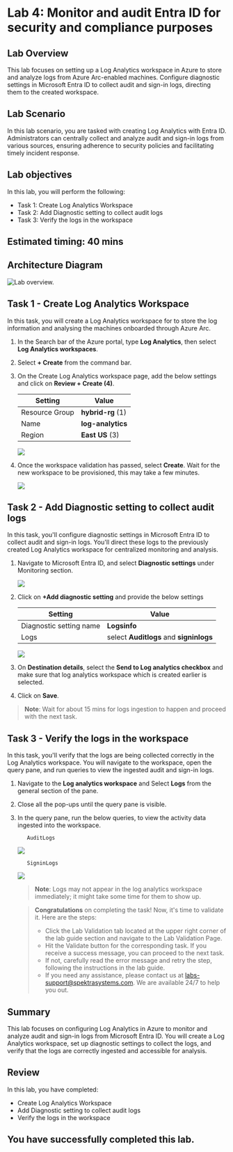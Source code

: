# Lab 4: Monitor and audit Entra ID for security and compliance purposes

## Lab Overview 
This lab focuses on setting up a  Log Analytics workspace in Azure to store and analyze logs from Azure Arc-enabled machines. Configure diagnostic settings in Microsoft Entra ID to collect audit and sign-in logs, directing them to the created workspace.

## Lab Scenario
In this lab scenario, you are tasked with creating Log Analytics with Entra ID. Administrators can centrally collect and analyze audit and sign-in logs from various sources, ensuring adherence to security policies and facilitating timely incident response. 

## Lab objectives
In this lab, you will perform the following:

- Task 1: Create Log Analytics Workspace
- Task 2: Add Diagnostic setting to collect audit logs
- Task 3: Verify the logs in the workspace

## Estimated timing: 40 mins

## Architecture Diagram

  ![Lab overview.](../media/Arch_diagram_Lab_04.png)

## Task 1 - Create Log Analytics Workspace

In this task, you will create a Log Analytics workspace for to store the log information and analysing the machines onboarded through Azure Arc.

1. In the Search bar of the Azure portal, type **Log Analytics**, then select **Log Analytics workspaces**.

1. Select **+ Create** from the command bar.
    
1. On the Create Log Analytics workspace page, add the below settings and click on **Review + Create (4)**.

      | Setting | Value|
      |----------|--------|
      | Resource Group | **hybrid-rg** (1)|
      | Name | **log-analytics<inject key="DeploymentID" enableCopy="false"/>**|
      | Region | **East US** (3)|

   ![](../media/lab4-1.png)

1. Once the workspace validation has passed, select **Create**. Wait for the new workspace to be provisioned, this may take a few minutes.

   ![](../media/lab4-2.png)

## Task 2 - Add Diagnostic setting to collect audit logs

In this task, you'll configure diagnostic settings in Microsoft Entra ID to collect audit and sign-in logs. You'll direct these logs to the previously created Log Analytics workspace for centralized monitoring and analysis.

1. Navigate to Microsoft Entra ID, and select **Diagnostic settings** under Monitoring section.

   ![](../media/lab4-3.png)

1. Click on **+Add diagnostic setting** and provide the below settings

   | Setting | Value |
   -----------|---------
   | Diagnostic setting name | **Logsinfo** |
   |Logs | select **Auditlogs** and **signinlogs** |

   ![](../media/lab4-4.png)

1. On **Destination details**, select the **Send to Log analytics checkbox** and make sure that log analytics workspace which is created earlier is selected.

1. Click on **Save**.

  >**Note**: Wait for about 15 mins for logs ingestion to happen and proceed with the next task.

## Task 3 - Verify the logs in the workspace

In this task, you'll verify that the logs are being collected correctly in the Log Analytics workspace. You will navigate to the workspace, open the query pane, and run queries to view the ingested audit and sign-in logs.

1. Navigate to the **Log analytics workspace** and Select **Logs** from the general section of the pane.

1. Close all the pop-ups until the query pane is visible.

1. In the query pane, run the below queries, to view the activity data ingested into the workspace.

   ```
      AuditLogs
   ```
      ![](../media/lab4-5.png)

   ```
      SigninLogs
   ```
      ![](../media/lab4-6.png)

   >**Note**: Logs may not appear in the log analytics workspace immediately; it might take some time for them to show up.

   <validation step="10e645b5-8801-42ea-9684-ad923dfe3099" />
   
   > **Congratulations** on completing the task! Now, it's time to validate it. Here are the steps:
   > - Click the Lab Validation tab located at the upper right corner of the lab guide section and navigate to the Lab Validation Page.
   > - Hit the Validate button for the corresponding task. If you receive a success message, you can proceed to the next task. 
   > - If not, carefully read the error message and retry the step, following the instructions in the lab guide.
   > - If you need any assistance, please contact us at labs-support@spektrasystems.com. We are available 24/7 to help you out.

## Summary 

This lab focuses on configuring Log Analytics in Azure to monitor and analyze audit and sign-in logs from Microsoft Entra ID. You will create a Log Analytics workspace, set up diagnostic settings to collect the logs, and verify that the logs are correctly ingested and accessible for analysis.

## Review
In this lab, you have completed:

- Create Log Analytics Workspace
- Add Diagnostic setting to collect audit logs
- Verify the logs in the workspace

## You have successfully completed this lab.
